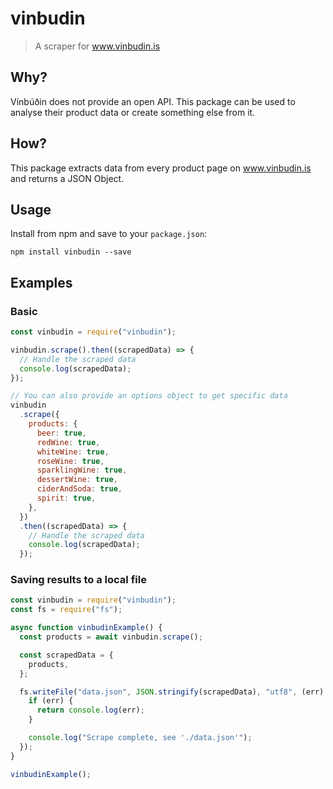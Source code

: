 # vinbudin

> A scraper for www.vinbudin.is

## Why?

Vínbúðin does not provide an open API. This package can be used to analyse their product data or create something else from it.

## How?

This package extracts data from every product page on www.vinbudin.is and returns a JSON Object.

## Usage

Install from npm and save to your `package.json`:

    npm install vinbudin --save

## Examples

### Basic

```javascript
const vinbudin = require("vinbudin");

vinbudin.scrape().then((scrapedData) => {
  // Handle the scraped data
  console.log(scrapedData);
});

// You can also provide an options object to get specific data
vinbudin
  .scrape({
    products: {
      beer: true,
      redWine: true,
      whiteWine: true,
      roseWine: true,
      sparklingWine: true,
      dessertWine: true,
      ciderAndSoda: true,
      spirit: true,
    },
  })
  .then((scrapedData) => {
    // Handle the scraped data
    console.log(scrapedData);
  });
```

### Saving results to a local file

```javascript
const vinbudin = require("vinbudin");
const fs = require("fs");

async function vinbudinExample() {
  const products = await vinbudin.scrape();

  const scrapedData = {
    products,
  };

  fs.writeFile("data.json", JSON.stringify(scrapedData), "utf8", (err) => {
    if (err) {
      return console.log(err);
    }

    console.log("Scrape complete, see './data.json'");
  });
}

vinbudinExample();
```
